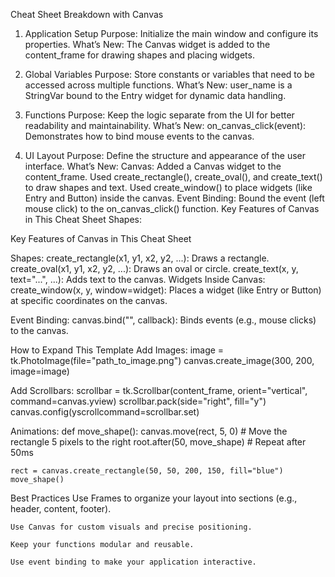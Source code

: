 Cheat Sheet Breakdown with Canvas

1. Application Setup
   Purpose:
   Initialize the main window and configure its properties.
   What’s New:
   The Canvas widget is added to the content_frame for drawing shapes and placing widgets.

2. Global Variables
   Purpose:
   Store constants or variables that need to be accessed across multiple functions.
   What’s New:
   user_name is a StringVar bound to the Entry widget for dynamic data handling.

3. Functions
   Purpose:
   Keep the logic separate from the UI for better readability and maintainability.
   What’s New:
   on_canvas_click(event): Demonstrates how to bind mouse events to the canvas.

4. UI Layout
   Purpose:
   Define the structure and appearance of the user interface.
   What’s New:
   Canvas:
   Added a Canvas widget to the content_frame.
   Used create_rectangle(), create_oval(), and create_text() to draw shapes and text.
   Used create_window() to place widgets (like Entry and Button) inside the canvas.
   Event Binding:
   Bound the <Button-1> event (left mouse click) to the on_canvas_click() function.
   Key Features of Canvas in This Cheat Sheet
   Shapes:

Key Features of Canvas in This Cheat Sheet

Shapes:
create_rectangle(x1, y1, x2, y2, ...): Draws a rectangle.
create_oval(x1, y1, x2, y2, ...): Draws an oval or circle.
create_text(x, y, text="...", ...): Adds text to the canvas.
Widgets Inside Canvas:
create_window(x, y, window=widget): Places a widget (like Entry or Button) at specific coordinates on the canvas.

Event Binding:
canvas.bind("<event>", callback): Binds events (e.g., mouse clicks) to the canvas.

How to Expand This Template
Add Images:
image = tk.PhotoImage(file="path_to_image.png")
canvas.create_image(300, 200, image=image)

Add Scrollbars:
scrollbar = tk.Scrollbar(content_frame, orient="vertical", command=canvas.yview)
scrollbar.pack(side="right", fill="y")
canvas.config(yscrollcommand=scrollbar.set)

Animations:
def move_shape():
canvas.move(rect, 5, 0) # Move the rectangle 5 pixels to the right
root.after(50, move_shape) # Repeat after 50ms

    rect = canvas.create_rectangle(50, 50, 200, 150, fill="blue")
    move_shape()

Best Practices
Use Frames to organize your layout into sections (e.g., header, content, footer).

    Use Canvas for custom visuals and precise positioning.

    Keep your functions modular and reusable.

    Use event binding to make your application interactive.
